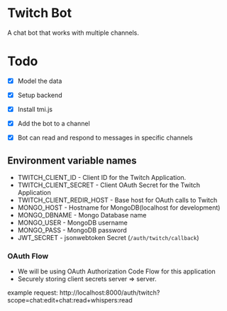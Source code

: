 # Twitch Bot

A chat bot that works with multiple channels.

# Todo

* [x] Model the data
* [x] Setup backend
* [x] Install tmi.js
* [x] Add the bot to a channel
* [x] Bot can read and respond to messages in specific channels


## Environment variable names
- TWITCH_CLIENT_ID - Client ID for the Twitch Application.
- TWITCH_CLIENT_SECRET - Client OAuth Secret for the Twitch Application
- TWITCH_CLIENT_REDIR_HOST - Base host for OAuth calls to Twitch
- MONGO_HOST - Hostname for MongoDB(localhost for development)
- MONGO_DBNAME - Mongo Database name
- MONGO_USER - MongoDB username
- MONGO_PASS - MongoDB password
- JWT_SECRET - jsonwebtoken Secret
	(`/auth/twitch/callback`)


### OAuth Flow
- We will be using OAuth Authorization Code Flow for this application
- Securely storing client secrets server => server.

example request:
http://localhost:8000/auth/twitch?scope=chat:edit+chat:read+whispers:read